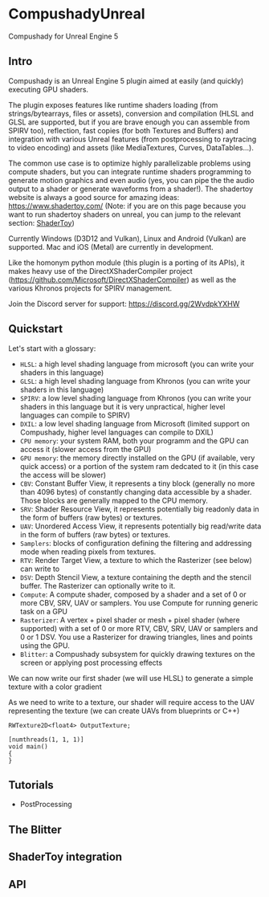 # CompushadyUnreal
Compushady for Unreal Engine 5

## Intro

Compushady is an Unreal Engine 5 plugin aimed at easily (and quickly) executing GPU shaders. 

The plugin exposes features like runtime shaders loading (from strings/bytearrays, files or assets), conversion and compilation (HLSL and GLSL are supported, but if you are brave enough you can assemble from SPIRV too), reflection, fast copies (for both Textures and Buffers) and integration with various Unreal features (from postprocessing to raytracing to video encoding) and assets (like MediaTextures, Curves, DataTables...).

The common use case is to optimize highly parallelizable problems using compute shaders, but you can integrate runtime shaders programming to generate motion graphics and even audio (yes, you can pipe the the audio output to a shader or generate waveforms from a shader!). The shadertoy website is always a good source for amazing ideas: https://www.shadertoy.com/ (Note: if you are on this page because you want to run shadertoy shaders on unreal, you can jump to the relevant section: [ShaderToy](#ShaderToy-Integration))
 
Currently Windows (D3D12 and Vulkan), Linux and Android (Vulkan) are supported. Mac and iOS (Metal) are currently in development.

Like the homonym python module (this plugin is a porting of its APIs), it makes heavy use of the DirectXShaderCompiler project (https://github.com/Microsoft/DirectXShaderCompiler) as well as the various Khronos projects for SPIRV management.

Join the Discord server for support: https://discord.gg/2WvdpkYXHW

## Quickstart

Let's start with a glossary:

* `HLSL`: a high level shading language from microsoft (you can write your shaders in this language)
* `GLSL`: a high level shading language from Khronos (you can write your shaders in this language)
* `SPIRV`: a low level shading language from Khronos (you can write your shaders in this language but it is very unpractical, higher level languages can compile to SPIRV)
* `DXIL`: a low level shading language from Microsoft (limited support on Compushady, higher level languages can compile to DXIL)
* `CPU memory`: your system RAM, both your programm and the GPU can access it (slower access from the GPU)
* `GPU memory`: the memory directly installed on the GPU (if available, very quick access) or a portion of the system ram dedcated to it (in this case the access will be slower)
* `CBV`: Constant Buffer View, it represents a tiny block (generally no more than 4096 bytes) of constantly changing data accessible by a shader. Those blocks are generally mapped to the CPU memory.
* `SRV`: Shader Resource View, it represents potentially big readonly data in the form of buffers (raw bytes) or textures.
* `UAV`: Unordered Access View, it represents potentially big read/write data in the form of buffers (raw bytes) or textures.
* `Samplers`: blocks of configuration defining the filtering and addressing mode when reading pixels from textures.
* `RTV`: Render Target View, a texture to which the Rasterizer (see below) can write to
* `DSV`: Depth Stencil View, a texture containing the depth and the stencil buffer. The Rasterizer can optionally write to it.
* `Compute`: A compute shader, composed by a shader and a set of 0 or more CBV, SRV, UAV or samplers. You use Compute for running generic task on a GPU
* `Rasterizer`: A vertex + pixel shader or mesh + pixel shader (where supported) with a set of 0 or more RTV, CBV, SRV, UAV or samplers and 0 or 1 DSV. You use a Rasterizer for drawing triangles, lines and points using the GPU.
* `Blitter`: a Compushady subsystem for quickly drawing textures on the screen or applying post processing effects

We can now write our first shader (we will use HLSL) to generate a simple texture with a color gradient

As we need to write to a texture, our shader will require access to the UAV representing the texture (we can create UAVs from blueprints or C++)


```hlsl
RWTexture2D<float4> OutputTexture;

[numthreads(1, 1, 1)]
void main()
{
}
```


## Tutorials

* PostProcessing

## The Blitter

## ShaderToy integration

## API

